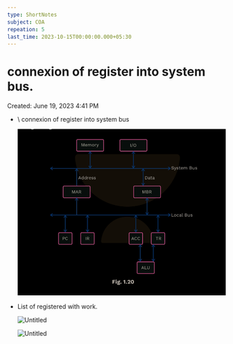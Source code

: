 ```yaml
---
type: ShortNotes
subject: COA
repeation: 5
last_time: 2023-10-15T00:00:00.000+05:30
---
```

# connexion of register into system bus.

Created: June 19, 2023 4:41 PM

- \ connexion of register into system bus
    
    ![Untitled](Revision/media/Notes%20Revision/media/Untitled%202.png)
    
- List of registered with work.
    
    ![Untitled](Untitled%201%201.png)
    
    ![Untitled](Untitled%202%201.png)